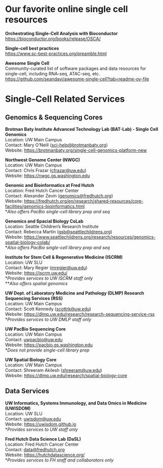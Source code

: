 # Our favorite online single cell resources 

**Orchestrating Single-Cell Analysis with Bioconductor**  
https://bioconductor.org/books/release/OSCA/

**Single-cell best practices**  
https://www.sc-best-practices.org/preamble.html

**Awesome Single Cell**  
Community-curated list of software packages and data resources for single-cell, 
including RNA-seq, ATAC-seq, etc.  
https://github.com/seandavi/awesome-single-cell?tab=readme-ov-file

# Single-Cell Related Services 

## Genomics & Sequencing Cores 

**Brotman Baty Institute Advanced Technology Lab (BAT-Lab) - Single Cell Genomics**   
Location: UW Main Campus   
Contact: Mary O’Neill (sci-help@brotmanbaty.org)  
Website: https://brotmanbaty.org/single-cell-genomics-platform-new

**Northwest Genome Center (NWGC)**   
Location: UW Main Campus   
Contact: Chris Frazar (cfrazar@uw.edu)   
Website: https://nwgc.gs.washington.edu

**Genomic and Bioinformatics at Fred Hutch**   
Location: Fred Hutch Cancer Center   
Contact: Alexander Zevin (genomics@fredhutch.org)  
Website: https://fredhutch.org/en/research/shared-resources/core-facilities/genomics-bioinformatics.html   
**Also offers PacBio single-cell library prep and seq*

**Genomics and Spacial Biology CoLab**   
Location: Seattle Children’s Research Institute   
Contact: Rebecca Martin (gsb@seattlechildrens.org)  
Website: https://www.seattlechildrens.org/research/resources/genomics-spatial-biology-colab/  
**Also offers PacBio single-cell library prep and seq*  

**Institute for Stem Cell & Regenerative Medicine (ISCRM)**   
Location: UW SLU   
Contact: Mary Regier (mregier@uw.edu)   
Website: https://iscrm.uw.edu/   
**Provides services to UW ISCRM staff only*  
***Also offers spatial genomics*

**UW Dept. of Laboratory Medicine and Pathology (DLMP) Research Sequencing Services (RSS)**  
Location: UW Main Campus   
Contact: Scott Kennedy (scottrk@uw.edu)  
Website: https://dlmp.uw.edu/research/research-sequencing-service-rss   
**Provides services to UW DMLP staff only*

**UW PacBio Sequencing Core**  
Location: UW Main Campus  
Contact: uwpacbio@uw.edu     
Website: https://pacbio.gs.washington.edu  
**Does not provide single-cell library prep*

**UW Spatial Biology Core**   
Location: UW Main Campus  
Contact: Shreeram Akilesh (shreeram@uw.edu)  
Website: https://dlmp.uw.edu/research/spatial-biology-core


## Data Services 

**UW Informatics, Systems Immunology, and Data Omics in Medicine (UWISDOM)**  
Location: UW SLU  
Contact: uwisdom@uw.edu  
Website: https://uwisdom.github.io   
**Provides services to UW staff only*

**Fred Hutch Data Science Lab (DaSL)**  
Location: Fred Hutch Cancer Center  
Contact: data@fredhutch.org   
Website: https://hutchdatascience.org/   
**Provides services to FH staff and collaborators only* 
